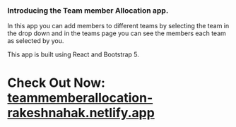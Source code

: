 ### Introducing the Team member Allocation app.

In this app you can add members to different teams by selecting the team in the drop down and in the teams page you can see the members each team as selected by you.

This app is built using React and Bootstrap 5.

# Check Out Now: [teammemberallocation-rakeshnahak.netlify.app](teammemberallocation-rakeshnahak.netlify.app)
